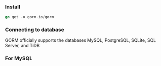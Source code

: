 ### Install

```go
go get -u gorm.io/gorm
```

### Connecting to database

GORM officially supports the databases MySQL, PostgreSQL, SQLite, SQL Server, and TiDB

### For MySQL
